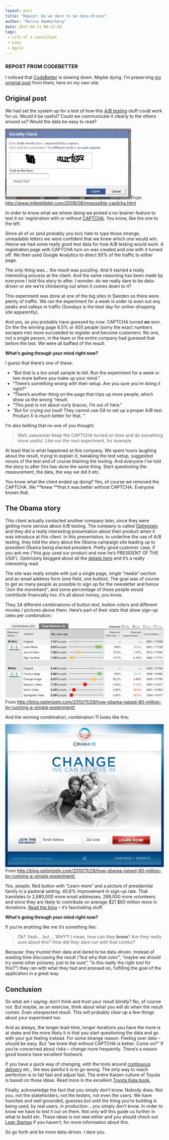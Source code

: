 ```yaml
---
layout: post
title: "Repost: Do we dare to be data-driven"
author: "Marcus Hammarberg"
date: 2017-04-11 08:12:43
tags:
 - Life of a consultant
 - Lean
 - Agile
---
```


### REPOST FROM CODEBETTER

I noticed that [CodeBetter](http://codebetter.com/marcushammarberg/) is slowing down. Maybe dying. I'm preserving [my original post](http://codebetter.com/marcushammarberg/2014/01/27/do-we-dare-to-be-data-driven/) from there, here on my own site.

## Original post

We had set the system up for a test of how this [A/B testing](http://en.wikipedia.org/wiki/A/B_testing) stuff could work for us. Would it be useful? Could we communicate it clearly to the others around us? Would the data be easy to read?

![Impossible CAPTCHA)](img/Impossible-Captcha.jpg)From http://www.mikebilleter.com/2009/08/impossible-captcha.html

In order to know what we where doing we picked a no-brainer feature to test it on: registration with or without [CAPTCHA](http://en.wikipedia.org/wiki/CAPTCHA). You know, like the one to the left.

Since all of  us (and probably you too) hate to type those strange, unreadable letters we were confident that we knew which one would win. Hence we had some really good test data for how A/B testing would work. A registration page with CAPTCHA turn on was created and one with it turned off. We then used Google Analytics to direct 50% of the traffic to either page.

The only thing was… the result was puzzling. And it started a really interesting process at the client. And the same reasoning has been made by everyone I told this story to after. I wonder: do we really dare to be data-driven or are we’re chickening out when it comes down to it?

<a name='more'></a>

This experiment was done at one of the big sites in Sweden so there were plenty of traffic. We ran the experiment for a week in order to even out any peaks and valleys in traffic (Sundays is the best day for online-shopping site apparently).

And yes, as you probably have guessed by now: CAPTCHA turned **on** won. On the the winning page 6.5% or 400 people (sorry the exact numbers escapes me) more succeeded to register and become customers. No one, not a single person, in the team or the entire company had guessed that before the test. We were all baffled of the result.

**What’s going through your mind right now?**

I guess that there’s one of these:

- “But that is a too small sample to tell. Run the experiment for a week or two more before you make up your mind.”
- “There’s something wrong with their setup. Are you sure you’re doing it right?”
- “There’s another thing on the page that trips up more people, which show us the wrong “result.
- “This post is not about curly braces, I’m out of here.”
- “But for crying out loud! They cannot use GA to set up a proper A/B test. Product X is much better for that. “

I’m also betting that no one of you thought:

> Well, awesome! Keep the CAPTCHA turned on then and do something more useful. Like run the next experiment, for example.

At least that is what happened at this company. We spent hours laughing about the result, trying to explain it, tweaking the test setup, suggested reruns of the test and of course blaming the tooling. And everyone I’ve told the story to after this has done the same thing. Start questioning the measurement, the data, the way we did it etc.

You know what the client ended up doing? Yes, of course we removed the CAPTCHA. We **knew **that it was better without CAPTCHA. Everyone knows that.

## The Obama story

This client actually contacted another company later, since they were getting more serious about A/B testing. The company is called [Optimizely](https://www.optimizely.com/) and they did a really interesting presentation about their product when it was introduce at this client. In this presentation, to underline the use of A/B testing, they told the story about the Obama campaign site leading up to president Obama being elected president. Pretty good customer case, if you ask me (“this guy used our product and now he’s PRESIDENT OF THE USA”). Optimizely blogged about all the [details here](http://blog.optimizely.com/2010/11/29/how-obama-raised-60-million-by-running-a-simple-experiment/) and it’s a really interesting read.

The site was really simple with just a single page, single “media”-section and an email address form (one field, one button). The goal was of course to get as many people as possible to sign up for the newsletter and hence “Join the movement”, and some percentage of these people would contribute financially too. It’s all about money, you know. 

They 24 different combinations of button text, button colors and different movies / pictures above them. Here’s part of their stats that show sign-up rates per combination:

![Obama test sections](img/Obama_test_sections.jpeg)From http://blog.optimizely.com/2010/11/29/how-obama-raised-60-million-by-running-a-simple-experiment/

And the winning combination, combination 11 looks like this:

![Obama winner](img/Obama_winner.png)From http://blog.optimizely.com/2010/11/29/how-obama-raised-60-million-by-running-a-simple-experiment/

Yes, people. Red button with “Learn more” and a picture of presidential family in a pastoral setting. 40.6% improvement in sign-up rate. That translates to 2,880,000 more email addresses, 288,000 more volunteers and since they are likely to contribute on average $21 $60 million more in donations. [Read the blog](http://blog.optimizely.com/2010/11/29/how-obama-raised-60-million-by-running-a-simple-experiment/) – it’s fascinating stuff.

**What’s going through your mind right now?**

If you’re anything like me it’s something like:

> Ok? Yeah… but … WHY?! I mean, how can they **know**? Are they really sure about this? How did they dare run with that combo?

Because: they trusted their data and dared to be data-driven. Instead of wasting time discussing the result (“but why that color”, “maybe we should try some other pictures, just to be sure”, “is this really the right tool for this?”) they ran with what they had and pressed on, fulfilling the goal of the application in a great way.

## Conclusion

So what am I saying: don’t think and trust your result blindly? No, of course not. But maybe, as an exercise, think about what you will do when the result comes. Even unexpected result. This will probably clear up a few things about your experiment too.

And as always, the longer lead-time, longer iterations you have the more is at stake and the more likely it is that you start questioning the data and go with your gut feeling instead. For some strange reason. Feeling over data – should be easy. But “we knew that without CAPTCHA is better. Come on?” If you’re concerned about risks – change more frequently. There’s a reason good boxers have excellent footwork.

If you have a quick way of changing, with the tools around [continuous delivery](http://continuousdelivery.com/) etc., the less painful it is to go wrong. The only way to reach perfection is to fail fast and adjust fast. The entire Kaizen culture of Toyota is based on these ideas. Read more in the excellent [Toyota Kata book.](http://www.amazon.com/Toyota-Kata-Managing-Improvement-Adaptiveness/dp/0071635238)

Finally, acknowledge the fact that you simply don’t know. Nobody does. Not you, not the stakeholders, not the testers, not even the users. We have hunches and well grounded, guesses but until the thing you’re building is being used, by real users, in production… you simply don’t know. In order to know we have to test it out on them. Not only will this guide us further in what to build etc. These ideas is not new either and you should check out [Lean Startup](http://theleanstartup.com/book) if you haven’t, for more information about this.

So go forth and be more data-driven. I dare you.